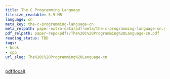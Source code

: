 ```yaml
---
title: The C Programming Language
filesize_readable: 5.9 MB
language: cn
meta_key: the-c-programming-language-cn
meta_relpath: paper-extra-data/pdf-meta/the-c-programming-language-cn.yaml
pdf_relpath: paper-repo/pdfs/The%20C%20Programming%20Language-cn.pdf
reading_status: TBD
tags:
- book
- cpp
url_slug: The%20C%20Programming%20Language-cn
---
```


[pdf(local)](../../paper-repo/pdfs/The%20C%20Programming%20Language-cn.pdf)
